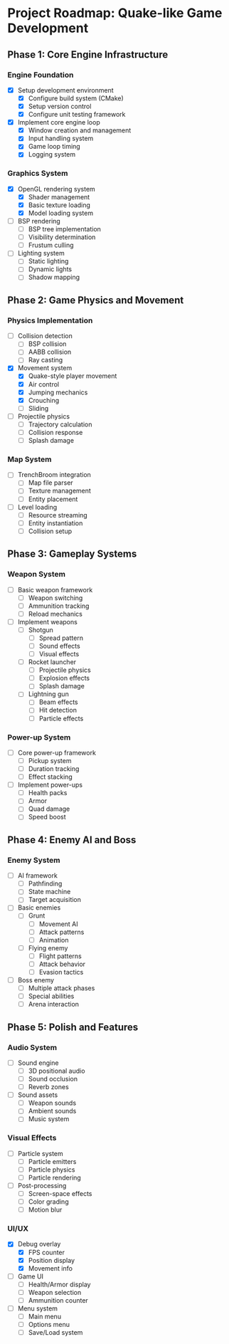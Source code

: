 # Project Roadmap: Quake-like Game Development
## Phase 1: Core Engine Infrastructure

### Engine Foundation
- [x] Setup development environment
  - [x] Configure build system (CMake)
  - [x] Setup version control
  - [x] Configure unit testing framework
- [x] Implement core engine loop
  - [x] Window creation and management
  - [x] Input handling system
  - [x] Game loop timing
  - [x] Logging system

### Graphics System
- [x] OpenGL rendering system
  - [x] Shader management
  - [x] Basic texture loading
  - [x] Model loading system
- [ ] BSP rendering
  - [ ] BSP tree implementation
  - [ ] Visibility determination
  - [ ] Frustum culling
- [ ] Lighting system
  - [ ] Static lighting
  - [ ] Dynamic lights
  - [ ] Shadow mapping

## Phase 2: Game Physics and Movement

### Physics Implementation
- [ ] Collision detection
  - [ ] BSP collision
  - [ ] AABB collision
  - [ ] Ray casting
- [x] Movement system
  - [x] Quake-style player movement
  - [x] Air control
  - [x] Jumping mechanics
  - [x] Crouching
  - [ ] Sliding
- [ ] Projectile physics
  - [ ] Trajectory calculation
  - [ ] Collision response
  - [ ] Splash damage

### Map System
- [ ] TrenchBroom integration
  - [ ] Map file parser
  - [ ] Texture management
  - [ ] Entity placement
- [ ] Level loading
  - [ ] Resource streaming
  - [ ] Entity instantiation
  - [ ] Collision setup

## Phase 3: Gameplay Systems

### Weapon System
- [ ] Basic weapon framework
  - [ ] Weapon switching
  - [ ] Ammunition tracking
  - [ ] Reload mechanics
- [ ] Implement weapons
  - [ ] Shotgun
    - [ ] Spread pattern
    - [ ] Sound effects
    - [ ] Visual effects
  - [ ] Rocket launcher
    - [ ] Projectile physics
    - [ ] Explosion effects
    - [ ] Splash damage
  - [ ] Lightning gun
    - [ ] Beam effects
    - [ ] Hit detection
    - [ ] Particle effects

### Power-up System
- [ ] Core power-up framework
  - [ ] Pickup system
  - [ ] Duration tracking
  - [ ] Effect stacking
- [ ] Implement power-ups
  - [ ] Health packs
  - [ ] Armor
  - [ ] Quad damage
  - [ ] Speed boost

## Phase 4: Enemy AI and Boss

### Enemy System
- [ ] AI framework
  - [ ] Pathfinding
  - [ ] State machine
  - [ ] Target acquisition
- [ ] Basic enemies
  - [ ] Grunt
    - [ ] Movement AI
    - [ ] Attack patterns
    - [ ] Animation
  - [ ] Flying enemy
    - [ ] Flight patterns
    - [ ] Attack behavior
    - [ ] Evasion tactics
- [ ] Boss enemy
  - [ ] Multiple attack phases
  - [ ] Special abilities
  - [ ] Arena interaction

## Phase 5: Polish and Features

### Audio System
- [ ] Sound engine
  - [ ] 3D positional audio
  - [ ] Sound occlusion
  - [ ] Reverb zones
- [ ] Sound assets
  - [ ] Weapon sounds
  - [ ] Ambient sounds
  - [ ] Music system

### Visual Effects
- [ ] Particle system
  - [ ] Particle emitters
  - [ ] Particle physics
  - [ ] Particle rendering
- [ ] Post-processing
  - [ ] Screen-space effects
  - [ ] Color grading
  - [ ] Motion blur

### UI/UX
- [x] Debug overlay
  - [x] FPS counter
  - [x] Position display
  - [x] Movement info
- [ ] Game UI
  - [ ] Health/Armor display
  - [ ] Weapon selection
  - [ ] Ammunition counter
- [ ] Menu system
  - [ ] Main menu
  - [ ] Options menu
  - [ ] Save/Load system